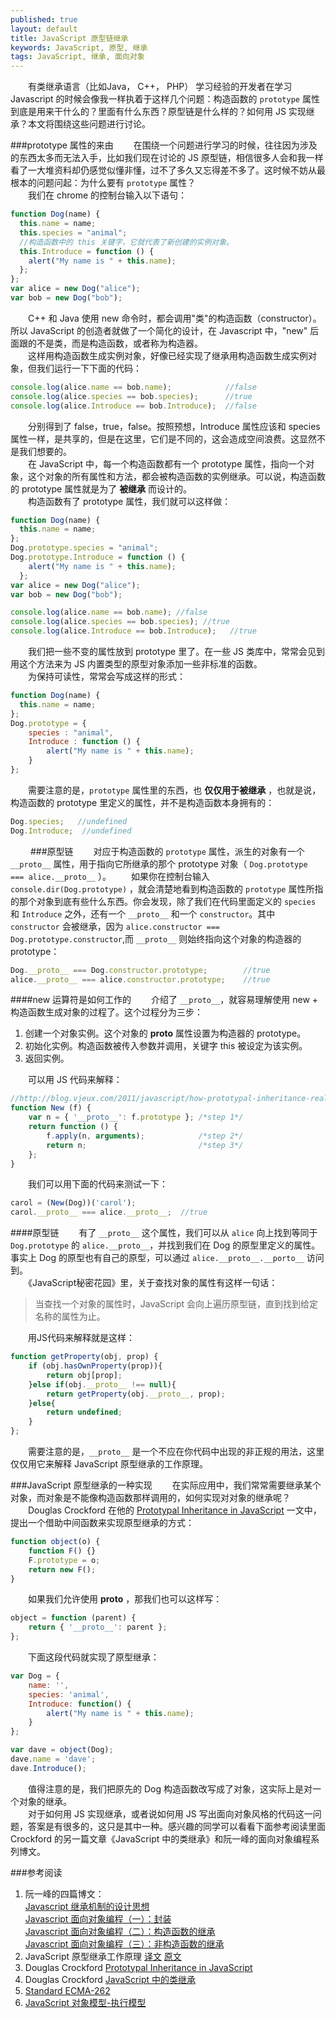 ```yaml
---
published: true
layout: default
title: JavaScript 原型链继承
keywords: JavaScript, 原型, 继承
tags: JavaScript, 继承, 面向对象
---
```



　　有类继承语言（比如Java，  C++， PHP） 学习经验的开发者在学习 Javascript 的时候会像我一样执着于这样几个问题：构造函数的 `prototype` 属性到底是用来干什么的？里面有什么东西？原型链是什么样的？如何用 JS 实现继承？本文将围绕这些问题进行讨论。  

###prototype 属性的来由
　　在围绕一个问题进行学习的时候，往往因为涉及的东西太多而无法入手，比如我们现在讨论的 JS 原型链，相信很多人会和我一样看了一大堆资料却仍感觉似懂非懂，过不了多久又忘得差不多了。这时候不妨从最根本的问题问起：为什么要有 `prototype` 属性？  
　　我们在 chrome 的控制台输入以下语句：  

```javascript
function Dog(name) {
  this.name = name;
  this.species = "animal";
  //构造函数中的 this 关键字，它就代表了新创建的实例对象。
  this.Introduce = function () {
    alert("My name is " + this.name);
  };
};
var alice = new Dog("alice");
var bob = new Dog("bob");
```
　　C++ 和 Java 使用 new 命令时，都会调用"类"的构造函数（constructor）。所以 JavaScript 的创造者就做了一个简化的设计，在 Javascript 中，"new" 后面跟的不是类，而是构造函数，或者称为构造器。  
　　这样用构造函数生成实例对象，好像已经实现了继承用构造函数生成实例对象，但我们运行一下下面的代码：  

```javascript
console.log(alice.name == bob.name);            //false
console.log(alice.species == bob.species);      //true
console.log(alice.Introduce == bob.Introduce);  //false
```
　　分别得到了 false，true，false。按照预想，Introduce 属性应该和 species 属性一样，是共享的，但是在这里，它们是不同的，这会造成空间浪费。这显然不是我们想要的。  
　　在 JavaScript 中，每一个构造函数都有一个 prototype 属性，指向一个对象，这个对象的所有属性和方法，都会被构造函数的实例继承。可以说，构造函数的 prototype 属性就是为了 **被继承** 而设计的。  
　　构造函数有了 prototype 属性，我们就可以这样做：

```javascript
function Dog(name) {
  this.name = name;
};
Dog.prototype.species = "animal";
Dog.prototype.Introduce = function () {
    alert("My name is " + this.name);
  };
var alice = new Dog("alice");
var bob = new Dog("bob");

console.log(alice.name == bob.name); //false
console.log(alice.species == bob.species); //true
console.log(alice.Introduce == bob.Introduce);   //true
```
　　我们把一些不变的属性放到 prototype 里了。在一些 JS 类库中，常常会见到用这个方法来为 JS 内置类型的原型对象添加一些非标准的函数。  
　　为保持可读性，常常会写成这样的形式：

```javascript
function Dog(name) {
  this.name = name;
};
Dog.prototype = {
    species : "animal",
    Introduce : function () {
        alert("My name is " + this.name);
    }
};
```

　　需要注意的是，`prototype` 属性里的东西，也 **仅仅用于被继承** ，也就是说，构造函数的 prototype 里定义的属性，并不是构造函数本身拥有的：  

```javascript
Dog.species;   //undefined
Dog.Introduce;  //undefined
```
　　
###原型链
　　对应于构造函数的 `prototype` 属性，派生的对象有一个 `__proto__` 属性，用于指向它所继承的那个 prototype 对象（ `Dog.prototype === alice.__proto__` ）。
　　如果你在控制台输入 `console.dir(Dog.prototype)` ，就会清楚地看到构造函数的 `prototype` 属性所指的那个对象到底有些什么东西。你会发现，除了我们在代码里面定义的 `species` 和 `Introduce` 之外，还有一个 `__proto__` 和一个 `constructor`。其中 `constructor` 会被继承，因为 `alice.constructor === Dog.prototype.constructor`,而 `__proto__` 则始终指向这个对象的构造器的 prototype：

```javascript
Dog.__proto__ === Dog.constructor.prototype;        //true
alice.__proto__ === alice.constructor.prototype;    //true
```

####new 运算符是如何工作的
　　介绍了 `__proto__`，就容易理解使用 new + 构造函数生成对象的过程了。这个过程分为三步：  
1. 创建一个对象实例。这个对象的 __proto__ 属性设置为构造器的 prototype。
2. 初始化实例。构造函数被传入参数并调用，关键字 this 被设定为该实例。
3. 返回实例。  

　　可以用 JS 代码来解释：

```javascript
//http://blog.vjeux.com/2011/javascript/how-prototypal-inheritance-really-works.html
function New (f) {
    var n = { '__proto__': f.prototype }; /*step 1*/
    return function () {
        f.apply(n, arguments);            /*step 2*/
        return n;                         /*step 3*/
    };
}
```
　　我们可以用下面的代码来测试一下：

```javascript
carol = (New(Dog))('carol');
carol.__proto__ === alice.__proto__;  //true
```

####原型链
　　有了 `__proto__` 这个属性，我们可以从 `alice` 向上找到等同于 `Dog.prototype` 的 `alice.__proto__`，并找到我们在 Dog 的原型里定义的属性。事实上 Dog 的原型也有自己的原型，可以通过 `alice.__proto__.__porto__` 访问到。  
　　《JavaScript秘密花园》里，关于查找对象的属性有这样一句话：
> 当查找一个对象的属性时，JavaScript 会向上遍历原型链，直到找到给定名称的属性为止。  

　　用JS代码来解释就是这样：  

```javascript
function getProperty(obj, prop) {
    if (obj.hasOwnProperty(prop)){
        return obj[prop];
    }else if(obj.__proto__ !== null){
        return getProperty(obj.__proto__, prop);
    }else{
        return undefined;
    }
};
```

　　需要注意的是，`__proto__` 是一个不应在你代码中出现的非正规的用法，这里仅仅用它来解释 JavaScript 原型继承的工作原理。

###JavaScript 原型继承的一种实现
　　在实际应用中，我们常常需要继承某个对象，而对象是不能像构造函数那样调用的，如何实现对对象的继承呢？  
　　Douglas Crockford 在他的 [Prototypal Inheritance in JavaScript](http://javascript.crockford.com/prototypal.html) 一文中，提出一个借助中间函数来实现原型继承的方式：

```javascript
function object(o) {
    function F() {}
    F.prototype = o;
    return new F();
}
```
　　如果我们允许使用 __proto__ ，那我们也可以这样写：

```javascript
object = function (parent) {
    return { '__proto__': parent };
};
```
　　下面这段代码就实现了原型继承：

```javascript
var Dog = {
    name: '',
    species: 'animal',
    Introduce: function() {
        alert("My name is " + this.name);
    }
};

var dave = object(Dog);
dave.name = 'dave';
dave.Introduce();
```
　　值得注意的是，我们把原先的 Dog 构造函数改写成了对象，这实际上是对一个对象的继承。  
　　对于如何用 JS 实现继承，或者说如何用 JS 写出面向对象风格的代码这一问题，答案是有很多的，这只是其中一种。感兴趣的同学可以看看下面参考阅读里面 Crockford 的另一篇文章《JavaScript 中的类继承》和阮一峰的面向对象编程系列博文。  


###参考阅读
1. 阮一峰的四篇博文：  
[Javascript 继承机制的设计思想](http://www.ruanyifeng.com/blog/2011/06/designing_ideas_of_inheritance_mechanism_in_javascript.html)  
[Javascript 面向对象编程（一）：封装](http://www.ruanyifeng.com/blog/2010/05/object-oriented_javascript_inheritance.html)  
[Javascript 面向对象编程（二）：构造函数的继承](http://www.ruanyifeng.com/blog/2010/05/object-oriented_javascript_inheritance.html)  
[Javascript 面向对象编程（三）：非构造函数的继承](http://www.ruanyifeng.com/blog/2010/05/object-oriented_javascript_inheritance_continued.html)  
2. JavaScript 原型继承工作原理 [译文](http://www.ituring.com.cn/article/56184)  [原文]( http://blog.vjeux.com/2011/javascript/how-prototypal-inheritance-really-works.html)
3. Douglas Crockford [Prototypal Inheritance in JavaScript](http://javascript.crockford.com/prototypal.html)
4. Douglas Crockford [JavaScript 中的类继承](http://javascript.crockford.com/zh/inheritance.html) 
5. [Standard ECMA-262](http://www.ecma-international.org/ecma-262/5.1/#sec-4.2.1)
6. [JavaScript 对象模型-执行模型](http://www.cnblogs.com/RicCC/archive/2008/02/15/JavaScript-Object-Model-Execution-Model.html)


